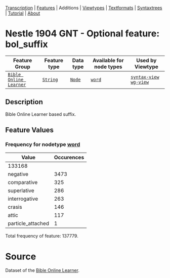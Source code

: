 <a name="start"></a><div class="hidden-content"><a href="../transcription.md">Transcription</a> | <a href="README.md#start">Features</a> | Additions | <a href="../viewtypes.md#start">Viewtypes</a> | <a href="../textformats.md#start">Textformats</a> |  <a href="../syntaxtrees.md#start">Syntaxtrees</a> | <a href="../tutorial/README.md#start">Tutorial</a>  | <a href="../about.md#start">About</a></div>
# Nestle 1904 GNT - Optional feature: bol_suffix
Feature Group | Feature type |Data type |Available for node types | Used by Viewtype 
---|---|---|---|---
[`Bible Online Learner`](featuresbyfeaturegroup.md#bible-online-learner)|[`String`](featuresbydatatype.md#string)|[`Node`](featuresbynodetype.md#node)| [`word`](featuresbynodetype.md#word) |[`syntax-view`](../syntax-view.md#start) [`wg-view`](../wg-view.md#start) 
## Description
Bible Online Learner based suffix.
## Feature Values
### Frequency for nodetype [word](featuresbynodetype.md#word)
Value|Occurences
---|---
|133168
negative|3473
comparative|325
superlative|286
interrogative|263
crasis|146
attic|117
particle_attached|1

Total frequency of feature: 137779.

# Source

Dataset of the [Bible Online Learner](https://learner.bible/).
 